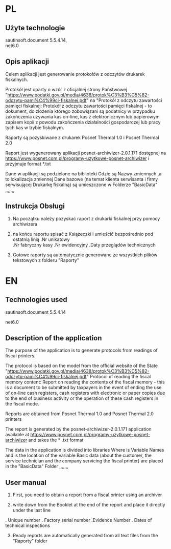 # PL
## Użyte technologie ###
sautinsoft.document 5.5.4.14,<br>
net6.0


## Opis aplikacji
Celem aplikacji jest generowanie protokołów z odczytów drukarek fiskalnych.

Protokół jest oparty o wzór z oficjalnej strony Państwowej  "https://www.podatki.gov.pl/media/4638/protok%C3%B3%C5%82-odczytu-pami%C4%99ci-fiskalnej.pdf"  na "Protokół z odczytu zawartości pamięci fiskalnej:
Protokół z odczytu zawartości pamięci fiskalnej - to dokument, do złożenia którego zobowiązani są podatnicy w przypadku zakończenia używania kas on-line, kas z elektronicznym lub papierowym zapisem kopii z powodu zakończenia działalności gospodarczej lub pracy tych kas w trybie fiskalnym.

Raporty są pozyskiwane z drukarek Posnet Thermal 1.0 i  Posnet Thermal 2.0

Raport jest wygenerowany aplikacji posnet-archiwizer-2.0.1.171 dostępnej na https://www.posnet.com.pl/programy-uzytkowe-posnet-archiwizer i przyjmuje format *.txt


Dane w aplikacji są podzielone na biblioteki Gdzie <TKey> są Nazwy zmiennych ,a <TValue>  to lokalizacja zmiennej
Dane bazowe (na temat klienta serwisanta i firmy serwisującej Drukarkę fiskalną) są umieszczone w Folderze "BasicData" 
,,,,,,,

## Instrukcja Obsługi
  
1.  Na początku należy pozyskać raport z drukarki fiskalnej przy pomocy archiwizera

2.  na końcu raportu spisać z Książeczki i umieścić bezpośrednio pod ostatnią linią
.Nr unikatowy  
.Nr fabryczny kasy
.Nr ewidencyjny
.Daty przeglądów technicznych
  
3.  Gotowe raporty są automatycznie generowane ze wszystkich plików tekstowych z folderu "Raporty"
  
  
 # EN
## Technologies used
sautinsoft.document 5.5.4.14
  
net6.0


## Description of the application
The purpose of the application is to generate protocols from readings of fiscal printers.

The protocol is based on the model from the official website of the State "https://www.podatki.gov.pl/media/4638/protok%C3%B3%C5%82-odczytu-pami%C4%99ci-fiskalnej.pdf" Protocol of reading the fiscal memory content:
Report on reading the contents of the fiscal memory - this is a document to be submitted by taxpayers in the event of ending the use of on-line cash registers, cash registers with electronic or paper copies due to the end of business activity or the operation of these cash registers in the fiscal mode.

Reports are obtained from Posnet Thermal 1.0 and Posnet Thermal 2.0 printers

The report is generated by the posnet-archiwizer-2.0.1.171 application available at https://www.posnet.com.pl/programy-uzytkowe-posnet-archiwizer and takes the * .txt format


The data in the application is divided into libraries Where <TKey> is Variable Names and <TValue> is the location of the variable
Basic data (about the customer, the service technician and the company servicing the fiscal printer) are placed in the "BasicData" Folder
,,,,,,,

## User manual
  
1. First, you need to obtain a report from a fiscal printer using an archiver

2. write down from the Booklet at the end of the report and place it directly under the last line
  
. Unique number
. Factory serial number
.Evidence Number
. Dates of technical inspections
  
3. Ready reports are automatically generated from all text files from the "Raporty" folder
